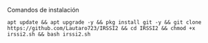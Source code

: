 Comandos de instalación 

<pre><code>apt update && apt upgrade -y && pkg install git -y && git clone https://github.com/Lautaro723/IRSSI2 && cd IRSSI2 && chmod +x irssi2.sh && bash irssi2.sh</code></pre>
